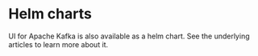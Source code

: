# Helm charts

UI for Apache Kafka is also available as a helm chart. See the underlying articles to learn more about it.
